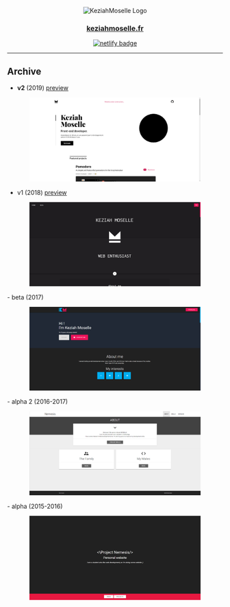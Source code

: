 <p align="center">
  <img src="https://i.imgur.com/QKQrHJi.png" height="64" alt="KeziahMoselle Logo">
</p>


<h3 align="center"><a href="https://keziahmoselle.fr/">keziahmoselle.fr</a></h3>


<p align="center">
  <a href="https://app.netlify.com/sites/keziahmoselle/deploys"><img src="https://api.netlify.com/api/v1/badges/f29054f0-e636-47f3-b039-dd60bfbb40f0/deploy-status" alt="netlify badge"/></a>
</p>

---

## Archive

- **v2** (2019) [preview](https://keziahmoselle.fr/)
<p align="center">
  <img width="400" src="./.github/v2.png" alt="preview">
</p>

- v1 (2018) [preview](https://5c61cc3acb9cd0000840a695--keziahmoselle.netlify.com/)
<p align="center">
  <img width="400" src="./.github/v1.png" alt="preview">
</p>
- beta (2017)
<p align="center">
  <img width="400" src="./.github/beta.png" alt="preview">
</p>
- alpha 2 (2016-2017)
<p align="center">
  <img width="400" src="./.github/alpha-2.png" alt="preview">
</p>
- alpha (2015-2016)
<p align="center">
  <img width="400" src="./.github/alpha.png" alt="preview">
</p>
